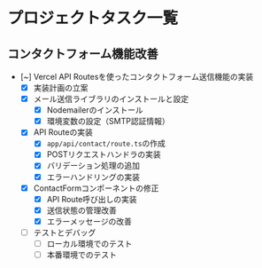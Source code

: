 # プロジェクトタスク一覧

## コンタクトフォーム機能改善
- [~] Vercel API Routesを使ったコンタクトフォーム送信機能の実装
  - [x] 実装計画の立案
  - [x] メール送信ライブラリのインストールと設定
    - [x] Nodemailerのインストール
    - [x] 環境変数の設定（SMTP認証情報）
  - [x] API Routeの実装
    - [x] `app/api/contact/route.ts`の作成
    - [x] POSTリクエストハンドラの実装
    - [x] バリデーション処理の追加
    - [x] エラーハンドリングの実装
  - [x] ContactFormコンポーネントの修正
    - [x] API Route呼び出しの実装
    - [x] 送信状態の管理改善
    - [x] エラーメッセージの改善
  - [ ] テストとデバッグ
    - [ ] ローカル環境でのテスト
    - [ ] 本番環境でのテスト 